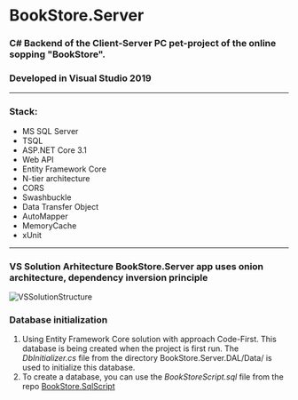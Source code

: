 # BookStore.Server
### C# Backend of the Client-Server PC pet-project of the online sopping "BookStore". 
### Developed in Visual Studio 2019
___
### Stack:
* MS SQL Server
* TSQL
* ASP.NET Core 3.1
* Web API
* Entity Framework Core
* N-tier architecture
* CORS
* Swashbuckle
* Data Transfer Object
* AutoMapper
* MemoryCache
* xUnit
___
### VS Solution Arhitecture **BookStore.Server** app uses onion architecture, dependency inversion principle
![VSSolutionStructure](https://user-images.githubusercontent.com/75939181/164613381-fc99307b-abd0-469e-b874-508f09d0efc0.JPG)

### Database initialization 
1. Using Entity Framework Core solution with approach Code-First.
This database is being created when the project is first run.
The *DbInitializer.cs* file from the directory BookStore.Server.DAL/Data/ is used to initialize this database.
2. To create a database, you can use the *BookStoreScript.sql* file from the repo [BookStore.SqlScript](https://github.com/GoldinAlexander/BookStore.SqlScript.git)
